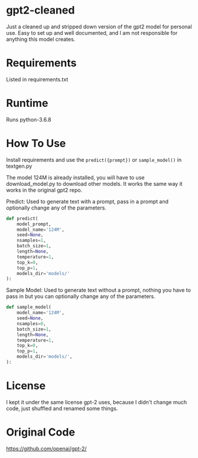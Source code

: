 # gpt2-cleaned
Just a cleaned up and stripped down version of the gpt2 model for personal use. Easy to set up and well documented, and I am not responsible for anything this model creates.

# Requirements 
Listed in requirements.txt

# Runtime
Runs python-3.6.8

# How To Use
Install requirements and use the `predict({prompt})` or `sample_model()` in textgen.py

The model 124M is already installed, you will have to use download_model.py to download other models. It works the same way it works in the original gpt2 repo.

Predict:
Used to generate text with a prompt, pass in a prompt and optionally change any of the parameters.

```python
def predict(
    model_prompt,
    model_name='124M',
    seed=None,
    nsamples=1,
    batch_size=1,
    length=None,
    temperature=1,
    top_k=0,
    top_p=1,
    models_dir='models/'
):
```
Sample Model:
Used to generate text without a prompt, nothing you have to pass in but you can optionally change any of the parameters.

```python
def sample_model(
    model_name='124M',
    seed=None,
    nsamples=0,
    batch_size=1,
    length=None,
    temperature=1,
    top_k=0,
    top_p=1,
    models_dir='models/',
):
```

# License
I kept it under the same license gpt-2 uses, because I didn't change much code, just shuffled and renamed some things.

# Original Code
https://github.com/openai/gpt-2/
